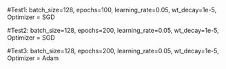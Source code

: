 #Test1: 
batch_size=128, epochs=100, learning_rate=0.05, wt_decay=1e-5, Optimizer = SGD

#Test2:
batch_size=128, epochs=200, learning_rate=0.05, wt_decay=1e-5, Optimizer = SGD

#Test3:
batch_size=128, epochs=200, learning_rate=0.05, wt_decay=1e-5, Optimizer = Adam
